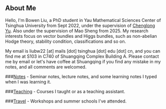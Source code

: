 
## About Me

Hello, I'm Bowen Liu, a PhD student in Yau Mathematical Sciences Center of Tsinghua University from Sept 2022, under the supervision of [Chenglong Yu](https://chenglongyu.github.io/). Also under the supervision of Mao Sheng from 2025. My research interests focus on vector bundles and Higgs bundles, such as non-abelian Hodge theory, stability condition, classifications and so on.

My email is liubw22 [at] mails [dot] tsinghua [dot] edu [dot] cn, and you can find me at S103 in C740 of Shuangqing Complex Building A. Please contact me by email or let's have coffee at Shuangqing if you find any mistake in my notes, and all comments are welcomed.

###[Notes](/notes.md) - Seminar notes, lecture notes, and some learning notes I typed when I was learning it.

###[Teaching](/teaching.md) - Courses I taught or as a teaching assistant.

###[Travel](/travel.md) - Workshops and summer schools I've attended.

